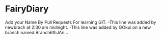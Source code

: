 # FairyDiary
Add your Name By Pull Requests For learning GIT.
 -This line was added by newbrach at 2:30 am midnight.
 -This line was added by GOkul on a new branch named Branch6thJAn...
